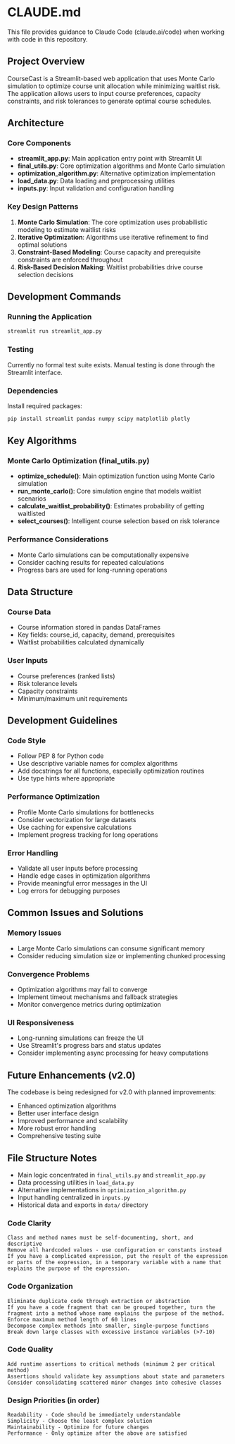 # CLAUDE.md

This file provides guidance to Claude Code (claude.ai/code) when working with code in this repository.

## Project Overview

CourseCast is a Streamlit-based web application that uses Monte Carlo simulation to optimize course unit allocation while minimizing waitlist risk. The application allows users to input course preferences, capacity constraints, and risk tolerances to generate optimal course schedules.

## Architecture

### Core Components

- **streamlit_app.py**: Main application entry point with Streamlit UI
- **final_utils.py**: Core optimization algorithms and Monte Carlo simulation
- **optimization_algorithm.py**: Alternative optimization implementation
- **load_data.py**: Data loading and preprocessing utilities
- **inputs.py**: Input validation and configuration handling

### Key Design Patterns

1. **Monte Carlo Simulation**: The core optimization uses probabilistic modeling to estimate waitlist risks
2. **Iterative Optimization**: Algorithms use iterative refinement to find optimal solutions
3. **Constraint-Based Modeling**: Course capacity and prerequisite constraints are enforced throughout
4. **Risk-Based Decision Making**: Waitlist probabilities drive course selection decisions

## Development Commands

### Running the Application
```bash
streamlit run streamlit_app.py
```

### Testing
Currently no formal test suite exists. Manual testing is done through the Streamlit interface.

### Dependencies
Install required packages:
```bash
pip install streamlit pandas numpy scipy matplotlib plotly
```

## Key Algorithms

### Monte Carlo Optimization (final_utils.py)
- **optimize_schedule()**: Main optimization function using Monte Carlo simulation
- **run_monte_carlo()**: Core simulation engine that models waitlist scenarios
- **calculate_waitlist_probability()**: Estimates probability of getting waitlisted
- **select_courses()**: Intelligent course selection based on risk tolerance

### Performance Considerations
- Monte Carlo simulations can be computationally expensive
- Consider caching results for repeated calculations
- Progress bars are used for long-running operations

## Data Structure

### Course Data
- Course information stored in pandas DataFrames
- Key fields: course_id, capacity, demand, prerequisites
- Waitlist probabilities calculated dynamically

### User Inputs
- Course preferences (ranked lists)
- Risk tolerance levels
- Capacity constraints
- Minimum/maximum unit requirements

## Development Guidelines

### Code Style
- Follow PEP 8 for Python code
- Use descriptive variable names for complex algorithms
- Add docstrings for all functions, especially optimization routines
- Use type hints where appropriate

### Performance Optimization
- Profile Monte Carlo simulations for bottlenecks
- Consider vectorization for large datasets
- Use caching for expensive calculations
- Implement progress tracking for long operations

### Error Handling
- Validate all user inputs before processing
- Handle edge cases in optimization algorithms
- Provide meaningful error messages in the UI
- Log errors for debugging purposes

## Common Issues and Solutions

### Memory Issues
- Large Monte Carlo simulations can consume significant memory
- Consider reducing simulation size or implementing chunked processing

### Convergence Problems
- Optimization algorithms may fail to converge
- Implement timeout mechanisms and fallback strategies
- Monitor convergence metrics during optimization

### UI Responsiveness
- Long-running simulations can freeze the UI
- Use Streamlit's progress bars and status updates
- Consider implementing async processing for heavy computations

## Future Enhancements (v2.0)

The codebase is being redesigned for v2.0 with planned improvements:
- Enhanced optimization algorithms
- Better user interface design
- Improved performance and scalability
- More robust error handling
- Comprehensive testing suite

## File Structure Notes

- Main logic concentrated in `final_utils.py` and `streamlit_app.py`
- Data processing utilities in `load_data.py`
- Alternative implementations in `optimization_algorithm.py`
- Input handling centralized in `inputs.py`
- Historical data and exports in `data/` directory

### Code Clarity

    Class and method names must be self-documenting, short, and descriptive
    Remove all hardcoded values - use configuration or constants instead
    If you have a complicated expression, put the result of the expression or parts of the expression, in a temporary variable with a name that explains the purpose of the expression.

### Code Organization

    Eliminate duplicate code through extraction or abstraction
    If you have a code fragment that can be grouped together, turn the fragment into a method whose name explains the purpose of the method.
    Enforce maximum method length of 60 lines
    Decompose complex methods into smaller, single-purpose functions
    Break down large classes with excessive instance variables (>7-10)

### Code Quality

    Add runtime assertions to critical methods (minimum 2 per critical method)
    Assertions should validate key assumptions about state and parameters
    Consider consolidating scattered minor changes into cohesive classes

### Design Priorities (in order)

    Readability - Code should be immediately understandable
    Simplicity - Choose the least complex solution
    Maintainability - Optimize for future changes
    Performance - Only optimize after the above are satisfied